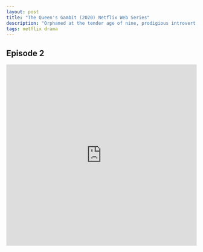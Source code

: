 ```yaml
---
layout: post
title: "The Queen's Gambit (2020) Netflix Web Series"
description: "Orphaned at the tender age of nine, prodigious introvert Beth Harmon discovers and masters the game of chess in 1960s USA. But child stardom comes at a price. "
tags: netflix drama
---
```


## Episode 2

<div class="responsive-container">
<iframe src="https://drive.google.com/file/d/1lQQPBf7mzxEmICFzDfSiqN5dPjPLNXpM/preview" frameborder="0" marginwidth="0" marginheight="0" scrolling="NO" width="100%" height="480" allowfullscreen></iframe>
<div style="width: 80px; height: 80px; position: absolute; opacity: 0; right: 0px; top: 0px;"> </div></div>
